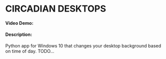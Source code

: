 # CIRCADIAN DESKTOPS
#### Video Demo:  <URL HERE>
#### Description:
Python app for Windows 10 that changes your desktop background based on time of day.
TODO...